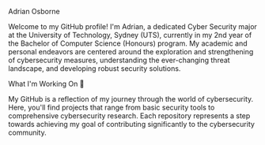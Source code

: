 Adrian Osborne

Welcome to my GitHub profile! I'm Adrian, a dedicated Cyber Security major at the University of Technology, Sydney (UTS), currently in my 2nd year of the Bachelor of Computer Science (Honours) program. 
My academic and personal endeavors are centered around the exploration and strengthening of cybersecurity measures, understanding the ever-changing threat landscape, and developing robust security solutions.

What I'm Working On 🚀

My GitHub is a reflection of my journey through the world of cybersecurity. Here, you'll find projects that range from basic security tools to comprehensive cybersecurity research. Each repository represents a step towards achieving my goal of contributing significantly to the cybersecurity community.